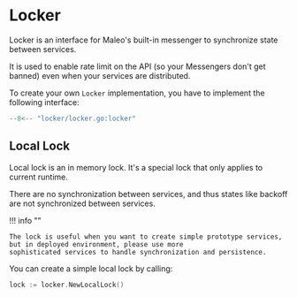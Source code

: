 # Locker

Locker is an interface for Maleo's built-in messenger to synchronize state between services.

It is used to enable rate limit on the API (so your Messengers don't get banned) even when your services are
distributed.

To create your own `Locker` implementation, you have to implement the following interface:

```go
--8<-- "locker/locker.go:locker"
```

## Local Lock

Local lock is an in memory lock. It's a special lock that only applies to current runtime.

There are no synchronization between services, and thus states like backoff are not synchronized between services.

!!! info ""

    The lock is useful when you want to create simple prototype services, but in deployed environment, please use more
    sophisticated services to handle synchronization and persistence.

You can create a simple local lock by calling:

```go
lock := locker.NewLocalLock()
```

